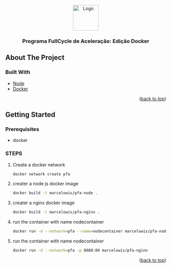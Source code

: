 <div id="top"></div>


<!-- PROJECT LOGO -->
<br />
<div align="center">
    <img src="https://raw.githubusercontent.com/othneildrew/Best-README-Template/master/images/logo.png" alt="Logo" width="80" height="80">


<h3 align="center">Programa FullCycle de Aceleração: Edição Docker</h3>


</div>





<!-- ABOUT THE PROJECT -->
## About The Project


### Built With


* [Node](https://nodejs.org/en/)
* [Docker](https://www.docker.com/)

<p align="right">(<a href="#top">back to top</a>)</p>



<!-- GETTING STARTED -->
## Getting Started


### Prerequisites

* docker


### STEPS


1. Create a docker network
   ```bash
   docker network create pfa
   ```
2. creater a node js docker image
   ```bash
   docker build -t marcelowis/pfa-node .
   ```
3. creater a nginx docker image
   ```bash
   docker build -t marcelowis/pfa-nginx .
   ```
4. run the container with name nodecontainer
   ```bash
   docker run -d --network=pfa --name=nodecontainer marcelowis/pfa-node
   ```
5. run the container with name nodecontainer
   ```bash
   docker run -d --network=pfa -p 8080:80 marcelowis/pfa-nginx
   ```
<p align="right">(<a href="#top">back to top</a>)</p>
